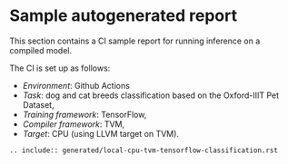 # Sample autogenerated report

This section contains a CI sample report for running inference on a compiled model.

The CI is set up as follows:

* *Environment*: Github Actions
* *Task*: dog and cat breeds classification based on the Oxford-IIIT Pet Dataset,
* *Training framework*: TensorFlow,
* *Compiler framework*: TVM,
* *Target*: CPU (using LLVM target on TVM).

```{eval-rst}
.. include:: generated/local-cpu-tvm-tensorflow-classification.rst
```
